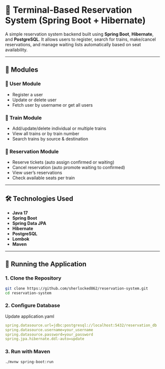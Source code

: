 # 🚆 Terminal-Based Reservation System (Spring Boot + Hibernate)

A simple reservation system backend built using **Spring Boot**, **Hibernate**, and **PostgreSQL**. It allows users to register, search for trains, make/cancel reservations, and manage waiting lists automatically based on seat availability.

---

## 🧩 Modules

### 🔹 User Module
- Register a user
- Update or delete user
- Fetch user by username or get all users

### 🔹 Train Module
- Add/update/delete individual or multiple trains
- View all trains or by train number
- Search trains by source & destination

### 🔹 Reservation Module
- Reserve tickets (auto assign confirmed or waiting)
- Cancel reservation (auto promote waiting to confirmed)
- View user’s reservations
- Check available seats per train

---

## 🛠️ Technologies Used
- **Java 17**
- **Spring Boot**
- **Spring Data JPA**
- **Hibernate**
- **PostgreSQL**
- **Lombok**
- **Maven**

---

## 🚀 Running the Application

### 1. Clone the Repository
```bash
git clone https://github.com/sherlocked862/reservation-system.git
cd reservation-system
```

### 2. Configure Database
Update application.yaml
```yaml
spring.datasource.url=jdbc:postgresql://localhost:5432/reservation_db
spring.datasource.username=your_username
spring.datasource.password=your_password
spring.jpa.hibernate.ddl-auto=update

```

### 3. Run with Maven
```bash
./mvnw spring-boot:run
```

